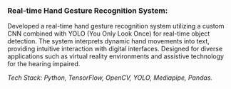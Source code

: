 ### Real-time Hand Gesture Recognition System:

Developed a real-time hand gesture recognition system utilizing a custom CNN combined with YOLO (You Only Look Once) for real-time object detection. The system interprets dynamic hand movements into text, providing intuitive interaction with digital interfaces. Designed for diverse applications such as virtual reality environments and assistive technology for the hearing impaired.

*Tech Stack: Python, TensorFlow, OpenCV, YOLO, Mediapipe, Pandas.*
